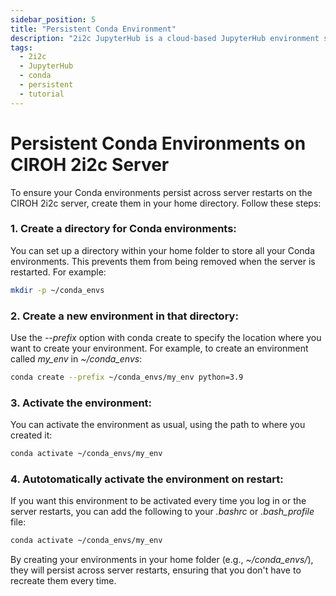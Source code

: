 ```yaml
---
sidebar_position: 5
title: "Persistent Conda Environment"
description: "2i2c JupyterHub is a cloud-based JupyterHub environment specifically designed for hydrological researchers. It is powered by 2i2c JupyterHub, a cloud-based JupyterHub environment specifically on Google Cloud"
tags:
  - 2i2c
  - JupyterHub
  - conda
  - persistent
  - tutorial
---
```


# Persistent Conda Environments on CIROH 2i2c Server
To ensure your Conda environments persist across server restarts on the CIROH 2i2c server, create them in your home directory. Follow these steps:

### 1. Create a directory for Conda environments:
You can set up a directory within your home folder to store all your Conda environments. This prevents them from being removed when the server is restarted. For example:

```bash
mkdir -p ~/conda_envs
```
### 2. Create a new environment in that directory:
Use the *--prefix* option with conda create to specify the location where you want to create your environment. For example, to create an environment called *my_env* in *~/conda_envs*:

```bash
conda create --prefix ~/conda_envs/my_env python=3.9
```
### 3. Activate the environment:
You can activate the environment as usual, using the path to where you created it:

```bash
conda activate ~/conda_envs/my_env
```

### 4. Autotomatically activate the environment on restart:
 If you want this environment to be activated every time you log in or the server restarts, you can add the following to your *.bashrc* or *.bash_profile* file:

```bash
conda activate ~/conda_envs/my_env
```

By creating your environments in your home folder (e.g., *~/conda_envs/*), they will persist across server restarts, ensuring that you don't have to recreate them every time.

 